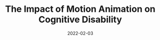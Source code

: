 ---
date: 2022-02-03
permalink: false
publisher: tpginteractive
tags:
  - accessibility
  - css
  - javascript
target_url: https://www.tpgi.com/the-impact-of-motion-animation-on-cognitive-disability/
title: The Impact of Motion Animation on Cognitive Disability
---